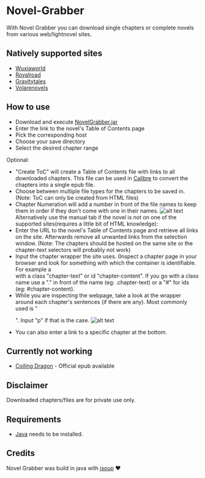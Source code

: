 # Novel-Grabber
With Novel Grabber you can download single chapters or complete novels from various web/lightnovel sites.

## Natively supported sites
* [Wuxiaworld](https://wuxiaworld.com/)
* [Royalroad](https://royalroad.com/)
* [Gravitytales](https://gravitytales.com/)
* [Volarenovels](https://volarenovels.com/)

## How to use
* Download and execute [NovelGrabber.jar](https://github.com/Flameish/Novel-Grabber/raw/master/NovelGrabber.jar)
* Enter the link to the novel's Table of Contents page
* Pick the corresponding host
* Choose your save directory
* Select the desired chapter range 

Optional:
* "Create ToC" will create a Table of Contents file with links to all downloaded chapters. This file can be used in [Calibre](https://calibre-ebook.com/) to convert the chapters into a single epub file.
* Choose between multiple file types for the chapters to be saved in. (Note: ToC can only be created from HTML files)
* Chapter Numeration will add a number in front of the file names to keep them in order if they don't come with one in their names.
![alt text](https://i.imgur.com/zCgugtX.jpg) <br>
Alternatively use the manual tab if the novel is not on one of the supported sites(requires a little bit of HTML knowledge):
* Enter the URL to the novel's Table of Contents page and retrieve all links on the site. Afterwards remove all unwanted links from the selection window. (Note: The chapters should be hosted on the same site or the chapter-text selectors will probably not work)
* Input the chapter wrapper the site uses. (Inspect a chapter page in your browser and look for something with which the container is identifiable. For example a <div> with a class "chapter-text" or id "chapter-content". If you go with a class name use a "." in front of the name (eg: .chapter-text) or a "#" for ids (eg: #chapter-content).
* While you are inspecting the webpage, take a look at the wrapper around each chapter's sentences (if there are any). Most commonly used is "<p>". Input "p" if that is the case.
![alt text](https://i.imgur.com/mIrefvb.jpg)<br>
* You can also enter a link to a specific chapter at the bottom.

## Currently not working
* [Coiling Dragon](https://www.wuxiaworld.com/novel/coiling-dragon-preview) - Official epub available

## Disclaimer
Downloaded chapters/files are for private use only.

## Requirements
* [Java](https://www.java.com/en/) needs to be installed.

## Credits
Novel Grabber was build in java with [jsoup](https://www.jsoup.org/) :heart:
